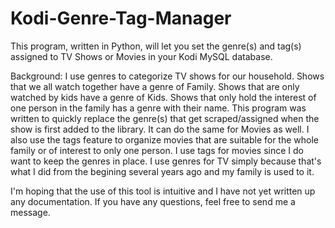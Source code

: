 # Kodi-Genre-Tag-Manager

This program, written in Python, will let you set the genre(s) and tag(s) assigned to TV Shows or Movies in your Kodi MySQL database. 

Background: I use genres to categorize TV shows for our household. Shows that we all watch together have a genre of Family. Shows that are only watched by kids have a genre of Kids. Shows that only hold the interest of one person in the family has a genre with their name. This program was written to quickly replace the genre(s) that get scraped/assigned when the show is first added to the library. It can do the same for Movies as well. I also use the tags feature to organize movies that are suitable for the whole family or of interest to only one person. I use tags for movies since I do want to keep the genres in place. I use genres for TV simply because that's what I did from the begining several years ago and my family is used to it.

I'm hoping that the use of this tool is intuitive and I have not yet written up any documentation. If you have any questions, feel free to send me a message.
